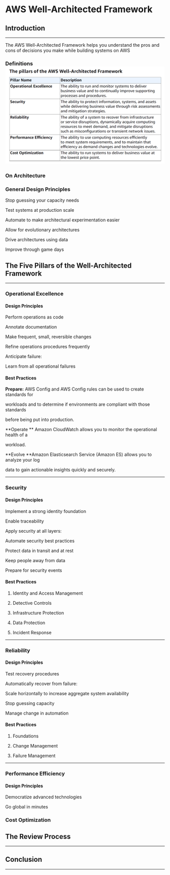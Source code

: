 # AWS Well-Architected Framework

## Introduction

---

The AWS Well-Architected Framework helps you understand the pros and cons of decisions you make while building systems on AWS

### Definitions![](/assets/fiverpillars.png)

### On Architecture

### General Design Principles

Stop guessing your capacity needs

Test systems at production scale

Automate to make architectural experimentation easier

Allow for evolutionary architectures

Drive architectures using data

Improve through game days

## The Five Pillars of the Well-Architected Framework

---

### Operational Excellence

#### Design Principles

Perform operations as code

Annotate documentation

Make frequent, small, reversible changes

Refine operations procedures frequently

Anticipate failure:

Learn from all operational failures

#### Best Practices

**Prepare:** AWS Config and AWS Config rules can be used to create standards for

workloads and to determine if environments are compliant with those standards

before being put into production.

**Operate ** Amazon CloudWatch allows you to monitor the operational health of a

workload.

**Evolve  **Amazon Elasticsearch Service \(Amazon ES\) allows you to analyze your log

data to gain actionable insights quickly and securely.

---

### Security

#### Design Principles

Implement a strong identity foundation

Enable traceability

Apply security at all layers:

Automate security best practices

Protect data in transit and at rest

Keep people away from data

Prepare for security events

#### Best Practices

1. Identity and Access Management

2. Detective Controls

3. Infrastructure Protection

4. Data Protection

5. Incident Response

---

### Reliability

#### Design Principles

Test recovery procedures

Automatically recover from failure:

Scale horizontally to increase aggregate system availability

Stop guessing capacity

Manage change in automation

#### Best Practices

1. Foundations

2. Change Management

3. Failure Management

---

### Performance Efficiency

#### Design Principles

Democratize advanced technologies

Go global in minutes



### Cost Optimization

## 

## The Review Process

---

## 

## Conclusion

---

## 



